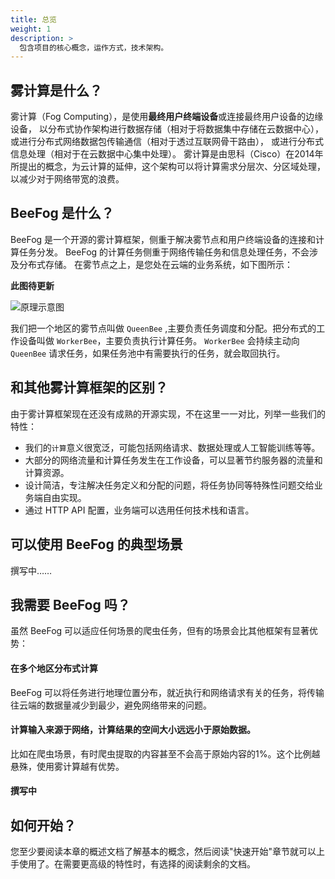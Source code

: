```yaml
---
title: 总览
weight: 1
description: >
  包含项目的核心概念，运作方式，技术架构。
---
```


## 雾计算是什么？
雾计算（Fog Computing），是使用**最终用户终端设备**或连接最终用户设备的边缘设备，
以分布式协作架构进行数据存储（相对于将数据集中存储在云数据中心），
或进行分布式网络数据包传输通信（相对于透过互联网骨干路由），
或进行分布式信息处理（相对于在云数据中心集中处理）。
雾计算是由思科（Cisco）在2014年所提出的概念，为云计算的延伸，这个架构可以将计算需求分层次、分区域处理，以减少对于网络带宽的浪费。

## BeeFog 是什么？

BeeFog 是一个开源的雾计算框架，侧重于解决雾节点和用户终端设备的连接和计算任务分发。
BeeFog 的计算任务侧重于网络传输任务和信息处理任务，不会涉及分布式存储。
在雾节点之上，是您处在云端的业务系统，如下图所示：

**此图待更新**

![原理示意图](/images/beefog.jpg)

我们把一个地区的雾节点叫做 `QueenBee` ,主要负责任务调度和分配。把分布式的工作设备叫做 `WorkerBee`，主要负责执行计算任务。
`WorkerBee` 会持续主动向 `QueenBee` 请求任务，如果任务池中有需要执行的任务，就会取回执行。

## 和其他雾计算框架的区别？
由于雾计算框架现在还没有成熟的开源实现，不在这里一一对比，列举一些我们的特性：
- 我们的`计算`意义很宽泛，可能包括网络请求、数据处理或人工智能训练等等。
- 大部分的网络流量和计算任务发生在工作设备，可以显著节约服务器的流量和计算资源。
- 设计简洁，专注解决任务定义和分配的问题，将任务协同等特殊性问题交给业务端自由实现。
- 通过 HTTP API 配置，业务端可以选用任何技术栈和语言。

## 可以使用 BeeFog 的典型场景

撰写中……

## 我需要 BeeFog 吗？
虽然 BeeFog 可以适应任何场景的爬虫任务，但有的场景会比其他框架有显著优势：

#### 在多个地区分布式计算
BeeFog 可以将任务进行地理位置分布，就近执行和网络请求有关的任务，将传输往云端的数据量减少到最少，避免网络带来的问题。

#### 计算输入来源于网络，计算结果的空间大小远远小于原始数据。
比如在爬虫场景，有时爬虫提取的内容甚至不会高于原始内容的1%。这个比例越悬殊，使用雾计算越有优势。

#### 撰写中


## 如何开始？
您至少要阅读本章的概述文档了解基本的概念，然后阅读"快速开始"章节就可以上手使用了。在需要更高级的特性时，有选择的阅读剩余的文档。
